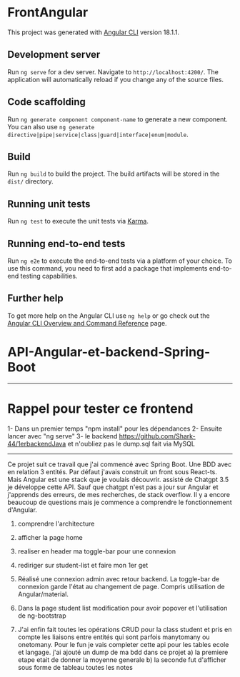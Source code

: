 # FrontAngular

This project was generated with [Angular CLI](https://github.com/angular/angular-cli) version 18.1.1.

## Development server

Run `ng serve` for a dev server. Navigate to `http://localhost:4200/`. The application will automatically reload if you change any of the source files.

## Code scaffolding

Run `ng generate component component-name` to generate a new component. You can also use `ng generate directive|pipe|service|class|guard|interface|enum|module`.

## Build

Run `ng build` to build the project. The build artifacts will be stored in the `dist/` directory.

## Running unit tests

Run `ng test` to execute the unit tests via [Karma](https://karma-runner.github.io).

## Running end-to-end tests

Run `ng e2e` to execute the end-to-end tests via a platform of your choice. To use this command, you need to first add a package that implements end-to-end testing capabilities.

## Further help

To get more help on the Angular CLI use `ng help` or go check out the [Angular CLI Overview and Command Reference](https://angular.dev/tools/cli) page.
# API-Angular-et-backend-Spring-Boot
-------------------------------------
# Rappel pour tester ce frontend
1- Dans un premier temps "npm install" pour les dépendances
2- Ensuite lancer avec "ng serve"
3- le backend https://github.com/Shark-44/1erbackendJava et n'oubliez pas le dump.sql fait via MySQL

-------------------------------------
Ce projet suit ce travail que j'ai commencé avec Spring Boot.  Une BDD avec en relation 3 entités. Par défaut j'avais construit un front sous React-ts.
Mais Angular est une stack que je voulais découvrir. assisté de Chatgpt 3.5 je développe cette API. Sauf que chatgpt n'est pas a jour sur Angular et j'apprends des erreurs, de mes recherches, de stack overflow. Il y a encore beaucoup de questions mais je commence a comprendre le fonctionnement d'Angular.

1) comprendre l'architecture

2) afficher la page home

3) realiser en header ma toggle-bar pour une connexion

4) rediriger sur student-list et faire mon 1er get

5) Réalisé une connexion admin avec retour backend. La toggle-bar de connexion garde l'état au changement de page.
Compris utilisation de Angular/material.

6) Dans la page student list modification pour avoir popover et l'utilisation de ng-bootstrap

7) J'ai enfin fait toutes les opérations CRUD pour la class student et pris en compte les liaisons entre entités qui sont parfois manytomany ou onetomany. Pour le fun je vais completer cette api pour les tables ecole et langage.
j'ai ajouté un dump de ma bdd dans ce projet
a) la premiere etape etait de donner la moyenne generale
b) la seconde fut d'afficher sous forme de tableau toutes les notes
